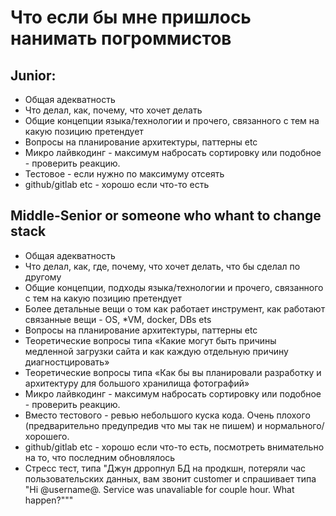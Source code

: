 # Что если бы мне пришлось нанимать погроммистов

## Junior:

* Общая адекватность
* Что делал, как, почему, что хочет делать
* Общие концепции языка/технологии и прочего, связанного с тем на какую позицию претендует
* Вопросы на планирование архитектуры, паттерны etc
* Микро лайвкодинг - максимум набросать сортировку или подобное - проверить реакцию.
* Тестовое - если нужно по максимуму отсеять
* github/gitlab etc - хорошо если что-то есть 

## Middle-Senior or someone who whant to change stack

* Общая адекватность
* Что делал, как, где, почему, что хочет делать, что бы сделал по другому
* Общие концепции, подходы языка/технологии и прочего, связанного с тем на какую позицию претендует
* Более детальные вещи о том как работает инструмент, как работают связанные вещи - OS, *VM, docker, DBs ets
* Вопросы на планирование архитектуры, паттерны etc
* Теоретические вопросы типа «Какие могут быть причины медленной загрузки сайта и как каждую отдельную причину диагностцировать»
* Теоретические вопросы типа «Как бы вы планировали разработку и архитектуру для большого хранилища фотографий»
* Микро лайвкодинг - максимум набросать сортировку или подобное - проверить реакцию.
* Вместо тестового - ревью небольшого куска кода. Очень плохого (предварительно предупредив что мы так не пишем) и нормального/хорошего.
* github/gitlab etc - хорошо если что-то есть, посмотреть внимательно на то, что последним обновлялось
* Стресс тест, типа "Джун дрропнул БД на продкшн, потеряли час пользовательских данных, вам звонит customer и спрашивает типа "Hi @username@. Service was unavaliable for couple hour. What happen?"""

